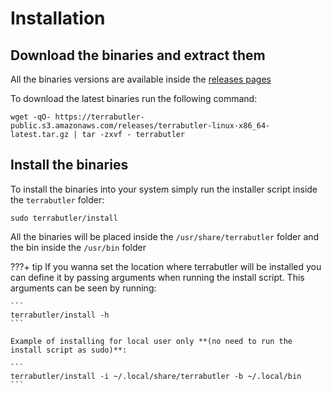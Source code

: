 # Installation

## Download the binaries and extract them

All the binaries versions are available inside the [releases pages](https://github.com/angulo-solido/terrabutler/releases)

To download the latest binaries run the following command:

``` shell
wget -qO- https://terrabutler-public.s3.amazonaws.com/releases/terrabutler-linux-x86_64-latest.tar.gz | tar -zxvf - terrabutler
```

## Install the binaries

To install the binaries into your system simply run the installer script inside the `terrabutler` folder:

``` shell
sudo terrabutler/install
```

All the binaries will be placed inside the `/usr/share/terrabutler` folder and the bin inside the `/usr/bin` folder

???+ tip
    If you wanna set the location where terrabutler will be installed you can define it by passing arguments when running the install script.
    This arguments can be seen by running:
    
    ```
    terrabutler/install -h
    ```

    Example of installing for local user only **(no need to run the install script as sudo)**:
    
    ```
    terrabutler/install -i ~/.local/share/terrabutler -b ~/.local/bin
    ```
